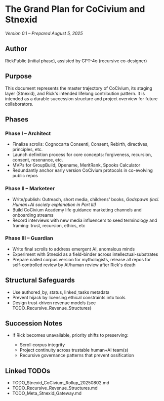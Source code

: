 <!-- status: stub; target: 150+ words -->
# The Grand Plan for CoCivium and Stnexid

*Version 0.1 – Prepared August 5, 2025*

## Author

RickPublic (initial phase), assisted by GPT-4o (recursive co-designer)

## Purpose

This document represents the master trajectory of CoCivium, its staging layer (Stnexid), and Rick's intended lifelong contribution pattern. It is intended as a durable succession structure and project overview for future collaborators.

## Phases

### Phase I – Architect

* Finalize scrolls: Cognocarta Consenti, Consent, Rebirth, directives, principles, etc.
* Launch definition process for core concepts: forgiveness, recursion, consent, resonance, etc.
* MVPs for GroupBuild, Opename, MeritRank, Spooks Calculator
* Redundantly anchor early version CoCivium protocols in co-evolving public repos

### Phase II – Marketeer

* Write/publish: Outreach, short media, childrens' books, *Godspawn (incl. Human+AI society explanation in Part III)*
* Build CoCivium Academy life guidance marketing channels and onboarding streams
* Record interviews with new media influencers to seed terminology and framing: trust, recursion, ethics, etc

### Phase III – Guardian

* Write final scrolls to address emergent AI, anomalous minds
* Experiment with Stnexid as a field-binder across intellectual-substrates
* Prepare nailed corpus version for mythologists, release all repos for self-controlled review by AI/human review after Rick's death

## Structural Safeguards

* Use authored\_by, status, linked\_tasks metadata
* Prevent hijack by licensing ethical constraints into tools
* Design trust-driven revenue models (see TODO\_Recursive\_Revenue\_Structures)

## Succession Notes

* If Rick becomes unavailable, priority shifts to preserving:

  * Scroll corpus integrity
  * Project continuity across trustable human+AI team(s)
  * Recursive governance patterns that prevent ossification

## Linked TODOs

* TODO\_Stnexid\_CoCivium\_Rollup\_20250802.md
* TODO\_Recursive\_Revenue\_Structures.md
* TODO\_Meta\_Stnexid\_Gateway.md



